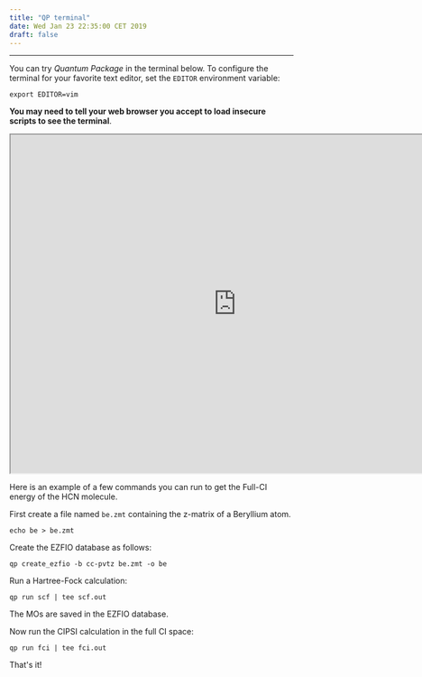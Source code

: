 ```yaml
---
title: "QP terminal"
date: Wed Jan 23 22:35:00 CET 2019
draft: false
---
```



---------------------

You can try *Quantum Package* in the terminal below.
To configure the terminal for your favorite text editor,
set the ``EDITOR`` environment variable:

```
export EDITOR=vim
```

**You may need to tell your web browser you accept to load insecure scripts to
see the terminal**.

<iframe id="shellframe" src="https://lcpq.ups-tlse.fr/qpterm/" width="800" height="600" frameBorder="1" scrolling="no">Browser not compatible.</iframe>
</body>


Here is an example of a few commands you can run to
get the Full-CI energy of the HCN molecule.

First create a file named `be.zmt` containing the z-matrix of a Beryllium atom.

``` 
echo be > be.zmt
```

Create the EZFIO database as follows:

```
qp create_ezfio -b cc-pvtz be.zmt -o be
```

Run a Hartree-Fock calculation:

```
qp run scf | tee scf.out
```

The MOs are saved in the EZFIO database. 

Now run the CIPSI calculation in the full CI space:

```
qp run fci | tee fci.out
```

That's it!



